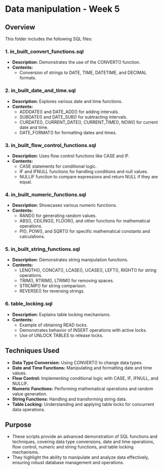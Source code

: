 # Data manipulation - Week 5

## Overview
This folder includes the following SQL files:

### 1. **in_built_convert_functions.sql**
   - **Description:** Demonstrates the use of the CONVERT() function.
   - **Contents:**
     - Conversion of strings to DATE, TIME, DATETIME, and DECIMAL formats.

### 2. **in_built_date_and_time.sql**
   - **Description:** Explores various date and time functions.
   - **Contents:**
     - ADDDATE() and DATE_ADD() for adding intervals.
     - SUBDATE() and DATE_SUB() for subtracting intervals.
     - CURDATE(), CURRENT_DATE(), CURRENT_TIME(), NOW() for current date and time.
     - DATE_FORMAT() for formatting dates and times.

### 3. **in_built_flow_control_functions.sql**
   - **Description:** Uses flow control functions like CASE and IF.
   - **Contents:**
     - CASE statements for conditional logic.
     - IF and IFNULL functions for handling conditions and null values.
     - NULLIF function to compare expressions and return NULL if they are equal.

### 4. **in_built_numeric_functions.sql**
   - **Description:** Showcases various numeric functions.
   - **Contents:**
     - RAND() for generating random values.
     - ABS(), CEILING(), FLOOR(), and other functions for mathematical operations.
     - PI(), POW(), and SQRT() for specific mathematical constants and calculations.

### 5. **in_built_string_functions.sql**
   - **Description:** Demonstrates string manipulation functions.
   - **Contents:**
     - LENGTH(), CONCAT(), LCASE(), UCASE(), LEFT(), RIGHT() for string operations.
     - TRIM(), RTRIM(), LTRIM() for removing spaces.
     - STRCMP() for string comparison.
     - REVERSE() for reversing strings.

### 6. **table_locking.sql**
   - **Description:** Explains table locking mechanisms.
   - **Contents:**
     - Example of obtaining READ locks.
     - Demonstrates behavior of INSERT operations with active locks.
     - Use of UNLOCK TABLES to release locks.

## Techniques Used
- **Data Type Conversion:** Using CONVERT() to change data types.
- **Date and Time Functions:** Manipulating and formatting date and time values.
- **Flow Control:** Implementing conditional logic with CASE, IF, IFNULL, and NULLIF.
- **Numeric Functions:** Performing mathematical operations and random value generation.
- **String Functions:** Handling and transforming string data.
- **Table Locking:** Understanding and applying table locks for concurrent data operations.

## Purpose
- These scripts provide an advanced demonstration of SQL functions and techniques, covering data type conversions, date and time operations, flow control, numeric and string functions, and table locking mechanisms.
- They highlight the ability to manipulate and analyze data effectively, ensuring robust database management and operations.
